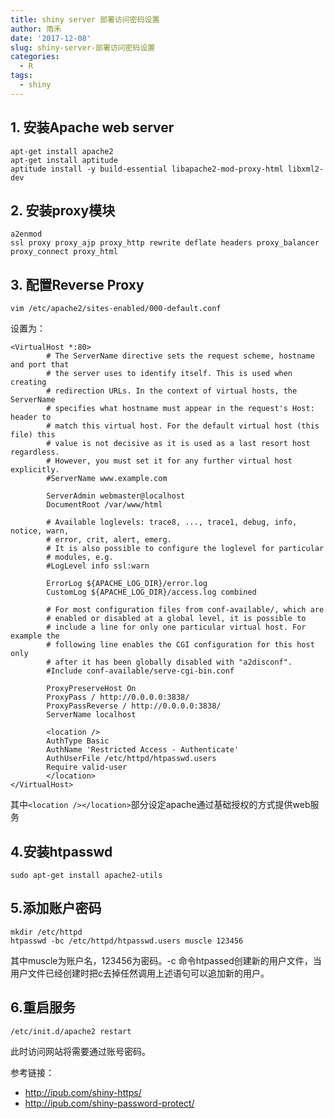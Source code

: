 ```yaml
---
title: shiny server 部署访问密码设置
author: 雨禾
date: '2017-12-08'
slug: shiny-server-部署访问密码设置
categories:
  - R
tags:
  - shiny
---
```


## 1. 安装Apache web server

```
apt-get install apache2
apt-get install aptitude
aptitude install -y build-essential libapache2-mod-proxy-html libxml2-dev
```
## 2. 安装proxy模块

```
a2enmod
ssl proxy proxy_ajp proxy_http rewrite deflate headers proxy_balancer proxy_connect proxy_html
```

## 3. 配置Reverse Proxy
```
vim /etc/apache2/sites-enabled/000-default.conf
```
设置为：

```
<VirtualHost *:80>
        # The ServerName directive sets the request scheme, hostname and port that
        # the server uses to identify itself. This is used when creating
        # redirection URLs. In the context of virtual hosts, the ServerName
        # specifies what hostname must appear in the request's Host: header to
        # match this virtual host. For the default virtual host (this file) this
        # value is not decisive as it is used as a last resort host regardless.
        # However, you must set it for any further virtual host explicitly.
        #ServerName www.example.com

        ServerAdmin webmaster@localhost
        DocumentRoot /var/www/html

        # Available loglevels: trace8, ..., trace1, debug, info, notice, warn,
        # error, crit, alert, emerg.
        # It is also possible to configure the loglevel for particular
        # modules, e.g.
        #LogLevel info ssl:warn

        ErrorLog ${APACHE_LOG_DIR}/error.log
        CustomLog ${APACHE_LOG_DIR}/access.log combined

        # For most configuration files from conf-available/, which are
        # enabled or disabled at a global level, it is possible to
        # include a line for only one particular virtual host. For example the
        # following line enables the CGI configuration for this host only
        # after it has been globally disabled with "a2disconf".
        #Include conf-available/serve-cgi-bin.conf

        ProxyPreserveHost On
        ProxyPass / http://0.0.0.0:3838/
        ProxyPassReverse / http://0.0.0.0:3838/
        ServerName localhost

        <location />
        AuthType Basic
        AuthName 'Restricted Access - Authenticate'
        AuthUserFile /etc/httpd/htpasswd.users
        Require valid-user
        </location>
</VirtualHost>

```
其中``<location /></location>``部分设定apache通过基础授权的方式提供web服务


## 4.安装htpasswd

```
sudo apt-get install apache2-utils
```

## 5.添加账户密码
```
mkdir /etc/httpd
htpasswd -bc /etc/httpd/htpasswd.users muscle 123456
```
其中muscle为账户名，123456为密码。-c 命令htpassed创建新的用户文件，当用户文件已经创建时把c去掉任然调用上述语句可以追加新的用户。

## 6.重启服务

```
/etc/init.d/apache2 restart
```
此时访问网站将需要通过账号密码。


参考链接：

* http://ipub.com/shiny-https/
* http://ipub.com/shiny-password-protect/